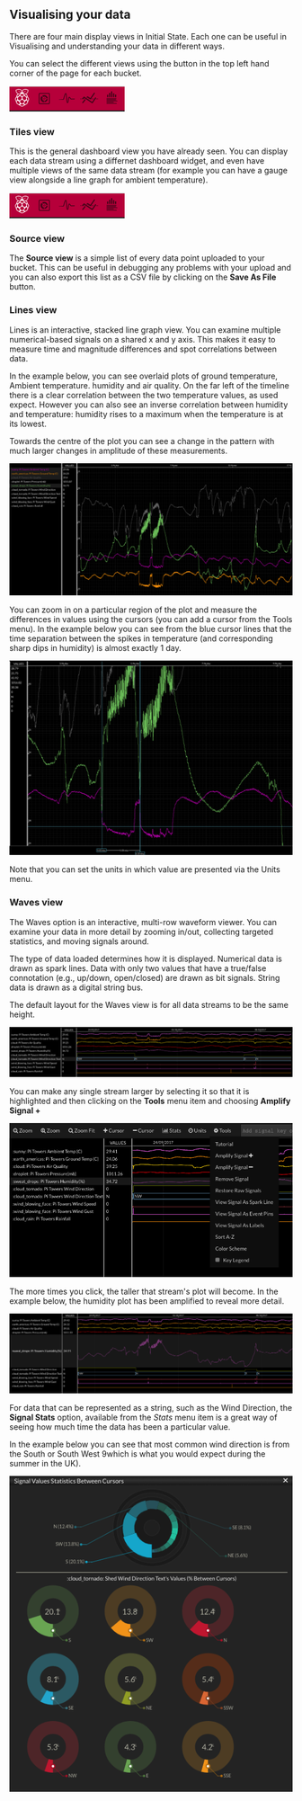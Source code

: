 ## Visualising your data
There are four main display views in Initial State. Each one can be useful in Visualising and understanding your data in different ways.

You can select the different views using the button in the top left hand corner of the page for each bucket.

![](images/image21.png)

### Tiles view

This is the general dashboard view you have already seen. You can display each data stream using a differnet dashboard widget, and even have multiple views of the same data stream (for example you can have a gauge view alongside a line graph for ambient temperature).

![](images/image21.png)

### Source view

The **Source view** is a simple list of every data point uploaded to your bucket. This can be useful in debugging any problems with your upload and you can also export this list as a CSV file by clicking on the **Save As File** button.


### Lines view

Lines is an interactive, stacked line graph view. You can examine multiple numerical-based signals on a shared x and y axis. This makes it easy to measure time and magnitude differences and spot correlations between data.

In the example below, you can see overlaid plots of ground temperature, Ambient temperature. humidity and air quality. On the far left of the timeline there is a clear correlation between the two temperature values, as used expect. However you can also see an inverse correlation between humidity and temperature: humidity rises to a maximum when the temperature is at its lowest.

Towards the centre of the plot you can see a change in the pattern with much larger changes in amplitude of these measurements.

![](images/image19.png)

You can zoom in on a particular region of the plot and measure the differences in values using the cursors (you can add a cursor from the Tools menu). In the example below you can see from the blue cursor lines that the time separation between the spikes in temperature (and corresponding sharp dips in humidity) is almost exactly 1 day.

![](images/image20.png)

Note that you can set the units in which value are presented via the Units menu.

### Waves view

The Waves option is an interactive, multi-row waveform viewer. You can examine your data in more detail by zooming in/out, collecting targeted statistics, and moving signals around.

The type of data loaded determines how it is displayed. Numerical data is drawn as spark lines. Data with only two values that have a true/false connotation (e.g., up/down, open/closed) are drawn as bit signals.  String data is drawn as a digital string bus.

The default layout for the Waves view is for all data streams to be the same height.

![](images/image16.png)

You can make any single stream larger by selecting it so that it is highlighted and then clicking on the **Tools** menu item and choosing **Amplify Signal +**


![](images/image17.png)

The more times you click, the taller that stream's plot will become. In the example below, the humidity plot has been amplified to reveal more detail.

![](images/image18.png)

For data that can be represented as a string, such as the Wind Direction, the **Signal Stats** option, available from the *Stats* menu item is a great way of seeing how much time the data has been a particular value.

In the example below you can see that most common wind direction is from the South or South West 9which is what you would expect during the summer in the UK).

![](images/image15.png)
